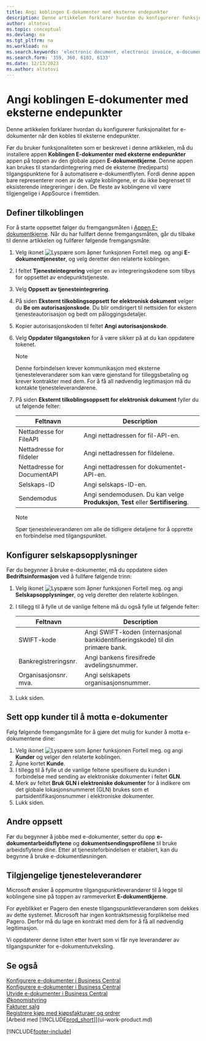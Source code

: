 ```yaml
---
title: Angi koblingen E-dokumenter med eksterne endepunkter
description: Denne artikkelen forklarer hvordan du konfigurerer funksjonalitet for e-dokumenter når den kobles til eksterne endepunkter.
author: altotovi
ms.topic: conceptual
ms.devlang: na
ms.tgt_pltfrm: na
ms.workload: na
ms.search.keywords: 'electronic document, electronic invoice, e-document, e-invoice, access-point, endpoint'
ms.search.form: '359, 360, 6103, 6133'
ms.date: 12/13/2023
ms.author: altotovi
---
```


# Angi koblingen E-dokumenter med eksterne endepunkter

Denne artikkelen forklarer hvordan du konfigurerer funksjonalitet for e-dokumenter når den kobles til eksterne endepunkter.

Før du bruker funksjonaliteten som er beskrevet i denne artikkelen, må du installere appen **Koblingen E-dokumenter med eksterne endepunkter** appen på toppen av den globale appen **E-dokumentkjerne**. Denne appen kan brukes til standardintegrering med de eksterne (tredjeparts) tilgangspunktene for å automatisere e-dokumentflyten. Fordi denne appen bare representerer noen av de valgte koblingene, er du ikke begrenset til eksisterende integreringer i den. De fleste av koblingene vil være tilgjengelige i AppSource i fremtiden.

## Definer tilkoblingen

For å starte oppsettet følger du fremgangsmåten i [Appen E-dokumentkjerne](finance-how-setup-edocuments.md). Når du har fullført denne fremgangsmåten, går du tilbake til denne artikkelen og fullfører følgende fremgangsmåte:

1. Velg ikonet ![Lyspære som åpner funksjonen Fortell meg.](media/ui-search/search_small.png "Fortell hva du vil gjøre") og angi **E-dokumenttjenester**, og velg deretter den relaterte koblingen.
2. I feltet **Tjenesteintegrering** velger en av integreringskodene som tilbys for oppsettet av endepunktstjeneste.
3. Velg **Oppsett av tjenesteintegrering**.
4. På siden **Eksternt tilkoblingsoppsett for elektronisk dokument** velger du **Be om autorisasjonskode**. Du blir omdirigert til nettsiden for ekstern tjenesteautorisasjon og bedt om påloggingsdetaljer.
5. Kopier autorisasjonskoden til feltet **Angi autorisasjonskode**.
6. Velg **Oppdater tilgangstoken** for å være sikker på at du kan oppdatere tokenet.

    > [!NOTE]
    > Denne forbindelsen krever kommunikasjon med eksterne tjenesteleverandører som kan være gjenstand for tilleggsbetaling og krever kontrakter med dem. For å få all nødvendig legitimasjon må du kontakte tjenesteleverandørene.

7. På siden **Eksternt tilkoblingsoppsett for elektronisk dokument** fyller du ut følgende felter:

    | Feltnavn | Description |
    |---|---|
    | Nettadresse for FileAPI | Angi nettadressen for fil-API-en. |
    | Nettadresse for fildeler | Angi nettadressen for fildelene. |
    | Nettadresse for DocumentAPI | Angi nettadressen for dokumentet-API-en. |
    | Selskaps-ID | Angi selskaps-ID-en. |
    | Sendemodus | Angi sendemodusen. Du kan velge **Produksjon**, **Test** eller **Sertifisering**. |

    > [!NOTE]
    > Spør tjenesteleverandøren om alle de tidligere detaljene for å opprette en forbindelse med tilgangspunktet.

## Konfigurer selskapsopplysninger

Før du begynner å bruke e-dokumenter, må du oppdatere siden **Bedriftsinformasjon** ved å fullføre følgende trinn:

1. Velg ikonet ![Lyspære som åpner funksjonen Fortell meg.](media/ui-search/search_small.png "Fortell hva du vil gjøre") og angi **Selskapsopplysninger**, og velg deretter den relaterte koblingen.
2. I tillegg til å fylle ut de vanlige feltene må du også fylle ut følgende felter:

    | Feltnavn | Description |
    |---|---|
    | SWIFT-kode | Angi SWIFT-koden (internasjonal bankidentifiseringskode) til din primære bank. |
    | Bankregistreringsnr. | Angi bankens firesifrede avdelingsnummer. |
    | Organisasjonsnr. mva. | Angi selskapets organisasjonsnummer. |

3. Lukk siden.

## Sett opp kunder til å motta e-dokumenter

Følg følgende fremgangsmåte for å gjøre det mulig for kunder å motta e-dokumentene dine:

1. Velg ikonet ![Lyspære som åpner funksjonen Fortell meg.](media/ui-search/search_small.png "Fortell hva du vil gjøre") og angi **Kunder** og velger den relaterte koblingen.
2. Åpne kortet **Kunde**.
3. I tillegg til å fylle ut de vanlige feltene spesifisere du kunden i forbindelse med sending av elektroniske dokumenter i feltet **GLN**.
4. Merk av feltet **Bruk GLN i elektroniske dokumenter** for å indikere om det globale lokasjonsnummeret (GLN) brukes som et partsidentifikasjonsnummer i elektroniske dokumenter.
5. Lukk siden.

## Andre oppsett

Før du begynner å jobbe med e-dokumenter, setter du opp **e-dokumentarbeidsflytene** og **dokumentsendingsprofilene** til bruke arbeidsflytene dine. Etter at tjenesteforbindelsen er etablert, kan du begynne å bruke e-dokumentløsningen.

## Tilgjengelige tjenesteleverandører

Microsoft ønsker å oppmuntre tilgangspunktleverandører til å legge til koblingene sine på toppen av rammeverket **E-dokumentkjerne**.

For øyeblikket er Pagero den eneste tilgangspunktleverandøren som dekkes av dette systemet. Microsoft har ingen kontraktsmessig forpliktelse med Pagero. Derfor må du lage en kontrakt med dem for å få all nødvendig legitimasjon.

Vi oppdaterer denne listen etter hvert som vi får nye leverandører av tilgangspunkter for e-dokumentutveksling.

## Se også

[Konfigurere e-dokumenter i Business Central](finance-how-setup-edocuments.md)  
[Konfigurere e-dokumenter i Business Central](finance-how-use-edocuments.md)  
[Utvide e-dokumenter i Business Central](/dynamics365/business-central/dev-itpro/developer/devenv-extend-edocuments)  
[Økonomistyring](finance.md)  
[Fakturer salg](sales-how-invoice-sales.md)  
[Registrere kjøp med kjøpsfakturaer og ordrer](purchasing-how-record-purchases.md)  
[Arbeid med [!INCLUDE[prod_short](includes/prod_short.md)]](ui-work-product.md)

[!INCLUDE[footer-include](includes/footer-banner.md)]
